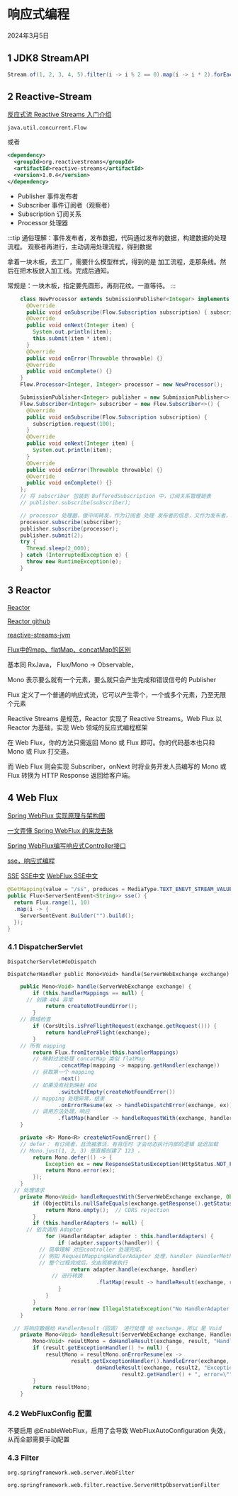# 响应式编程

2024年3月5日

## 1 JDK8 StreamAPI

```java
Stream.of(1, 2, 3, 4, 5).filter(i -> i % 2 == 0).map(i -> i * 2).forEach(System.out::println);
```

## 2 Reactive-Stream

[反应式流 Reactive Streams 入门介绍](https://zhuanlan.zhihu.com/p/95966853/)

`java.util.concurrent.Flow`

或者

```xml
<dependency>
  <groupId>org.reactivestreams</groupId>
  <artifactId>reactive-streams</artifactId>
  <version>1.0.4</version>
</dependency>
```

- Publisher 事件发布者
- Subscriber 事件订阅者（观察者）
- Subscription 订阅关系
- Processor 处理器

:::tip
通俗理解：事件发布者，发布数据，代码通过发布的数据，构建数据的处理流程。
观察者再进行，主动调用处理流程，得到数据

拿着一块木板，去工厂，需要什么模型样式，得到的是 加工流程，走那条线。然后在把木板放入加工线。完成后通知。

常规是：一块木板，指定要先圆形，再刻花纹。一直等待。
:::

```java
    class NewProcessor extends SubmissionPublisher<Integer> implements Flow.Processor<Integer, Integer> {
      @Override
      public void onSubscribe(Flow.Subscription subscription) { subscription.request(100);}
      @Override
      public void onNext(Integer item) {
        System.out.println(item);
        this.submit(item * item);
      }
      @Override
      public void onError(Throwable throwable) {}
      @Override
      public void onComplete() {}
    }
    Flow.Processor<Integer, Integer> processor = new NewProcessor();

    SubmissionPublisher<Integer> publisher = new SubmissionPublisher<>();
    Flow.Subscriber<Integer> subscriber = new Flow.Subscriber<>() {
      @Override
      public void onSubscribe(Flow.Subscription subscription) {
        subscription.request(100);
      }
      @Override
      public void onNext(Integer item) {
        System.out.println(item);
      }
      @Override
      public void onError(Throwable throwable) {}
      @Override
      public void onComplete() {}
    };
    // 将 subscriber 包装到 BufferedSubscription 中，订阅关系管理链表
    // publisher.subscribe(subscriber);

    // processor 处理器，做中间转发，作为订阅者 处理 发布者的信息，又作为发布者，将之前处理的信息 发布
    processor.subscribe(subscriber);
    publisher.subscribe(processor);
    publisher.submit(2);
    try {
      Thread.sleep(2_000);
    } catch (InterruptedException e) {
      throw new RuntimeException(e);
    }
```

## 3 Reactor

[Reactor](https://projectreactor.io/)

[Reactor github](https://github.com/reactor/reactor)

[reactive-streams-jvm](https://github.com/reactive-streams/reactive-streams-jvm)

[Flux中的map、flatMap、concatMap的区别](https://www.cnblogs.com/daydreamer-fs/p/17587371.html)

基本同 RxJava， Flux/Mono -> Observable，

Mono 表示要么就有一个元素，要么就只会产生完成和错误信号的 Publisher

Flux 定义了一个普通的响应式流，它可以产生零个，一个或多个元素，乃至无限个元素

Reactive Streams 是规范，Reactor 实现了 Reactive Streams。Web Flux 以 Reactor 为基础，实现 Web 领域的反应式编程框架

在 Web Flux，你的方法只需返回 Mono 或 Flux 即可。你的代码基本也只和 Mono 或 Flux 打交道。

而 Web Flux 则会实现 Subscriber，onNext 时将业务开发人员编写的 Mono 或 Flux 转换为 HTTP Response 返回给客户端。

## 4 Web Flux

[Spring WebFlux 实现原理与架构图](https://blog.csdn.net/swg321321/article/details/131646701)

[一文弄懂 Spring WebFlux 的来龙去脉](https://zhuanlan.zhihu.com/p/559158740)

[Spring WebFlux编写响应式Controller接口](https://blog.csdn.net/qq_38515961/article/details/124989725)

[sse，响应式编程](https://www.jianshu.com/p/e59d5d10ac1f)


[SSE](https://docs.spring.io/spring-framework/reference/web/webmvc/mvc-ann-async.html#mvc-ann-async-sse)
[SSE中文](https://springdoc.cn/spring/web.html#mvc-ann-async-sse)
[WebFlux SSE中文](https://springdoc.cn/spring/web-reactive.html#spring-web-reactive)

```java
@GetMapping(value = "/ss", produces = MediaType.TEXT_ENEVT_STREAM_VALUE)
public Flux<ServerSentEvent<String>> sse() {
  return Flux.range(1, 10)
  .map(i -> {
    ServerSentEvent.Builder("").build();
  });
}
```
### 4.1 DispatcherServlet

`DispatcherServlet#doDispatch`

`DispatcherHandler public Mono<Void> handle(ServerWebExchange exchange)` 

```java
	public Mono<Void> handle(ServerWebExchange exchange) {
		if (this.handlerMappings == null) {
      // 创建 404 异常
			return createNotFoundError();
		}
    // 跨域检查
		if (CorsUtils.isPreFlightRequest(exchange.getRequest())) {
			return handlePreFlight(exchange);
		}
    // 所有 mapping
		return Flux.fromIterable(this.handlerMappings)
        // 映射过滤处理 concatMap 类似 flatMap
				.concatMap(mapping -> mapping.getHandler(exchange))
        // 获取第一个 mapping
				.next()
        // 如果没有找到映射 404
				.switchIfEmpty(createNotFoundError())
        // mapping 处理异常，结束
				.onErrorResume(ex -> handleDispatchError(exchange, ex))
        // 调用方法处理，响应
				.flatMap(handler -> handleRequestWith(exchange, handler));
	}

	private <R> Mono<R> createNotFoundError() {
    // defer： 有订阅者，且流被激活，有背压时 才会动态执行内部的逻辑 延迟加载
    // Mono.just(1, 2, 3) 是直接创建了 123 ，
		return Mono.defer(() -> {
			Exception ex = new ResponseStatusException(HttpStatus.NOT_FOUND);
			return Mono.error(ex);
		});
	}
  // 处理请求
	private Mono<Void> handleRequestWith(ServerWebExchange exchange, Object handler) {
		if (ObjectUtils.nullSafeEquals(exchange.getResponse().getStatusCode(), HttpStatus.FORBIDDEN)) {
			return Mono.empty();  // CORS rejection
		}
		if (this.handlerAdapters != null) {
      // 依次调用 Adapter
			for (HandlerAdapter adapter : this.handlerAdapters) {
				if (adapter.supports(handler)) {
          // 简单理解 对应controller 处理完成，
          // 例如 RequestMappingHandlerAdapter 处理，handler（HandlerMethod） 即代理的 Controller, exchange 为本次请求的全部信息
          // 整个过程完成后，交由观察者执行
					return adapter.handle(exchange, handler)
              // 进行转换
							.flatMap(result -> handleResult(exchange, result));
				}
			}
		}
		return Mono.error(new IllegalStateException("No HandlerAdapter: " + handler));
	}

  // 将响应数据给 HandlerResult（回调） 进行处理 给 exchange，所以 是 Void
	private Mono<Void> handleResult(ServerWebExchange exchange, HandlerResult result) {
		Mono<Void> resultMono = doHandleResult(exchange, result, "Handler " + result.getHandler());
		if (result.getExceptionHandler() != null) {
			resultMono = resultMono.onErrorResume(ex ->
					result.getExceptionHandler().handleError(exchange, ex).flatMap(result2 ->
							doHandleResult(exchange, result2, "Exception handler " +
									result2.getHandler() + ", error=\"" + ex.getMessage() + "\"")));
		}
		return resultMono;
	}

```

### 4.2 WebFluxConfig 配置

不要启用 @EnableWebFlux，启用了会导致 WebFluxAutoConfiguration 失效，从而全部需要手动配置

### 4.3 Filter

`org.springframework.web.server.WebFilter`

`org.springframework.web.filter.reactive.ServerHttpObservationFilter`
